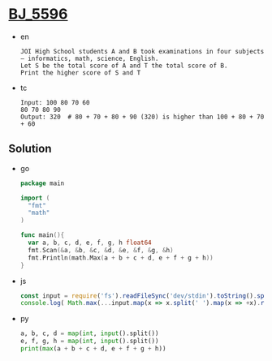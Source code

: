 # [BJ_5596](https://acmicpc.net/problem/5596)

* en

  ```en
  JOI High School students A and B took examinations in four subjects – informatics, math, science, English.
  Let S be the total score of A and T the total score of B.
  Print the higher score of S and T
  ```

* tc

  ```tc
  Input: 100 80 70 60
  80 70 80 90
  Output: 320  # 80 + 70 + 80 + 90 (320) is higher than 100 + 80 + 70 + 60
  ```

## Solution

* go

  ```go
  package main

  import (
    "fmt"
    "math"
  )

  func main(){
    var a, b, c, d, e, f, g, h float64
    fmt.Scan(&a, &b, &c, &d, &e, &f, &g, &h)
    fmt.Println(math.Max(a + b + c + d, e + f + g + h))
  }
  ```

* js

  ```js
  const input = require('fs').readFileSync('dev/stdin').toString().split('\n');
  console.log( Math.max(...input.map(x => x.split(' ').map(x => +x).reduce((a, c) => a + c))) );
  ```

* py

  ```py
  a, b, c, d = map(int, input().split())
  e, f, g, h = map(int, input().split())
  print(max(a + b + c + d, e + f + g + h))
  ```

